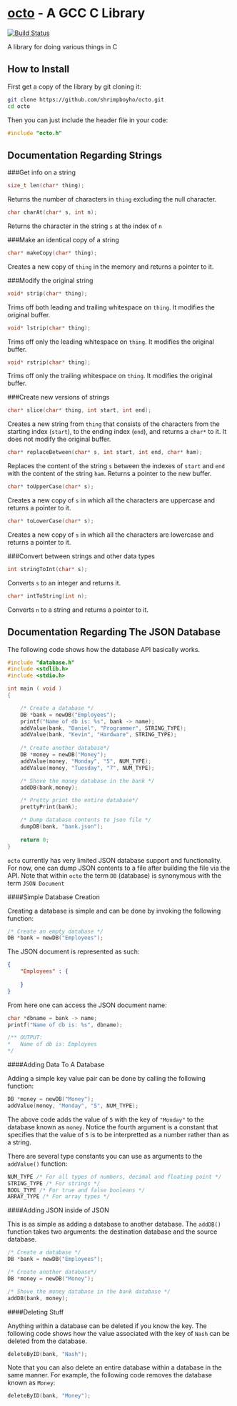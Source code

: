 [octo]() - A GCC C Library
========================================
[![Build Status](https://drone.io/github.com/shrimpboyho/octo/status.png)](https://drone.io/github.com/shrimpboyho/octo/latest)

A library for doing various things in C

How to Install
--------------

First get a copy of the library by git cloning it:

```bash
git clone https://github.com/shrimpboyho/octo.git
cd octo
```

Then you can just include the header file in your code:

```c
#include "octo.h"
```

Documentation Regarding Strings
-------------------------------
###Get info on a string

```c
size_t len(char* thing);
```
	
Returns the number of characters in ```thing``` excluding the null character.

```c
char charAt(char* s, int n);
```

Returns the character in the string ```s``` at the index of ```n```

###Make an identical copy of a string

```c
char* makeCopy(char* thing);
```

Creates a new copy of ```thing``` in the memory and returns a pointer to it.

###Modify the original string

```c
void* strip(char* thing);
```
	
Trims off both leading and trailing whitespace on ```thing```. It modifies the original buffer.

```c
void* lstrip(char* thing);
```
	
Trims off only the leading whitespace on ```thing```. It modifies the original buffer.

```c
void* rstrip(char* thing);
```
	
Trims off only the trailing whitespace on ```thing```. It modifies the original buffer.

###Create new versions of strings

```c
char* slice(char* thing, int start, int end);
```
	
Creates a new string from ```thing``` that consists of the characters from the starting index (```start```), to the ending index (```end```), and returns a ```char*``` to it. It does not modify the original buffer.
```c
char* replaceBetween(char* s, int start, int end, char* ham);
```

Replaces the content of the string ```s``` between the indexes of ```start``` and ```end``` with the content of the string ```ham```. Returns a pointer to the new buffer.

```c
char* toUpperCase(char* s);
```

Creates a new copy of ```s``` in which all the characters are uppercase and returns a pointer to it.

```c
char* toLowerCase(char* s);
```

Creates a new copy of ```s``` in which all the characters are lowercase and returns a pointer to it.


###Convert between strings and other data types

```c
int stringToInt(char* s);
```

Converts ```s``` to an integer and returns it.

```c
char* intToString(int n);
```

Converts ```n``` to a string and returns a pointer to it.

Documentation Regarding The JSON Database
-----------------------------------------
The following code shows how the database API basically works.

```c
#include "database.h"
#include <stdlib.h>
#include <stdio.h>

int main ( void )
{

    /* Create a database */
    DB *bank = newDB("Employees");
    printf("Name of db is: %s", bank -> name);
    addValue(bank, "Daniel", "Programmer", STRING_TYPE);
    addValue(bank, "Kevin", "Hardware", STRING_TYPE);
    
    /* Create another database*/
    DB *money = newDB("Money");
    addValue(money, "Monday", "5", NUM_TYPE);
    addValue(money, "Tuesday", "7", NUM_TYPE);

    /* Shove the money database in the bank */
    addDB(bank,money);

    /* Pretty print the entire database*/
    prettyPrint(bank);

    /* Dump database contents to json file */
    dumpDB(bank, "bank.json");
    
    return 0;
}
```

```octo``` currently has very limited JSON database support and functionality. For now, one can dump JSON contents to a file after building the file via the API. Note that within ```octo``` the term ```DB``` (database) is synonymous with the term ```JSON Document```

####Simple Database Creation

Creating a database is simple and can be done by invoking the following function:

```c
/* Create an empty database */
DB *bank = newDB("Employees");
```

The JSON document is represented as such:

```JSON
{
    "Employees" : {
    
    }
}
```

From here one can access the JSON document name:

```c
char *dbname = bank -> name;
printf("Name of db is: %s", dbname);

/** OUTPUT:
*	Name of db is: Employees
*/
```

####Adding Data To A Database

Adding a simple key value pair can be done by calling the following function:

```c
DB *money = newDB("Money");
addValue(money, "Monday", "5", NUM_TYPE);
```
The above code adds the value of ```5``` with the key of ```"Monday"``` to the database known as ```money```. Notice the fourth argument is a constant that specifies that the value of ```5``` is to be interpretted as a number rather than as a string.

There are several type constants you can use as arguments to the ```addValue()``` function:

```c
NUM_TYPE /* For all types of numbers, decimal and floating point */
STRING_TYPE /* For strings */
BOOL_TYPE /* For true and false booleans */
ARRAY_TYPE /* For array types */
```

####Adding JSON inside of JSON

This is as simple as adding a database to another database. The ```addDB()``` function takes two arguments: the destination database and the source database.

```c
/* Create a database */
DB *bank = newDB("Employees");

/* Create another database*/
DB *money = newDB("Money");

/* Shove the money database in the bank database */
addDB(bank, money);
```

####Deleting Stuff

Anything within a database can be deleted if you know the key. The following code shows how the value associated with the key of ```Nash``` can be deleted from the database.

```c
deleteByID(bank, "Nash");
```

Note that you can also delete an entire database within a database in the same manner. For example, the following code removes the database known as ```Money```:

```c
deleteByID(bank, "Money");
```
